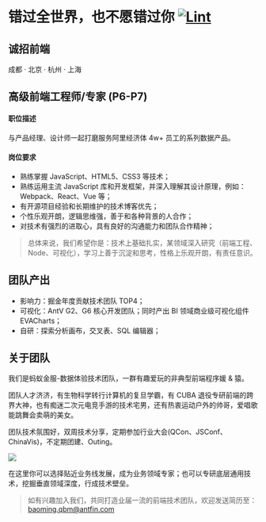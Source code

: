 # 错过全世界，也不愿错过你 [![Lint](https://github.com/prototeam/about/workflows/lint/badge.svg)](https://github.com/prototeam/about/actions)


## 诚招前端

成都 · 北京 · 杭州 · 上海


## 高级前端工程师/专家 (P6-P7)

#### 职位描述

与产品经理、设计师一起打磨服务阿里经济体 4w+ 员工的系列数据产品。

#### 岗位要求

- 熟练掌握 JavaScript、HTML5、CSS3 等技术；
- 熟练运用主流 JavaScript 库和开发框架，并深入理解其设计原理，例如：Webpack、React、Vue 等；
- 有开源项目经验和长期维护的技术博客优先；
- 个性乐观开朗，逻辑思维强，善于和各种背景的人合作；
- 对技术有强烈的进取心，具有良好的沟通能力和团队合作精神；

> 总体来说，我们希望你是：技术上基础扎实，某领域深入研究（前端工程、Node、可视化），学习上善于沉淀和思考，性格上乐观开朗，有责任意识。


## 团队产出

- 影响力：掘金年度贡献技术团队 TOP4；
- 可视化：AntV G2、G6 核心开发团队；同时产出 BI 领域商业级可视化组件 EVACharts；
- 自研：探索分析画布，交叉表、SQL 编辑器；


## 关于团队

我们是蚂蚁金服-数据体验技术团队，一群有趣爱玩的非典型前端程序媛 & 猿。

团队人才济济，有生物科学转行计算机的复旦学霸，有 CUBA 退役专研前端的跨界大神，也有痴迷二次元电竞手游的技术宅男，还有热衷运动户外的帅哥，爱唱歌能跳舞会卖萌的美女。

团队技术氛围好，双周技术分享，定期参加行业大会(QCon、JSConf、ChinaVis)，不定期团建、Outing。

![](https://user-images.githubusercontent.com/3271828/69473030-96b35700-0dec-11ea-8757-78c9f99cba9a.png)


在这里你可以选择贴近业务线发展，成为业务领域专家；也可以专研底层通用技术，挖掘垂直领域深度，行成技术壁垒。

> 如有兴趣加入我们，共同打造业届一流的前端技术团队，欢迎发送简历至：baoming.qbm@antfin.com
